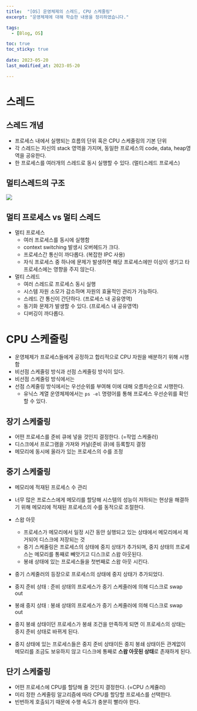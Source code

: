```yaml
---
title:  "[OS] 운영체제의 스레드, CPU 스케줄링"
excerpt: "운영체제에 대해 학습한 내용을 정리하였습니다."

tags:
  - [Blog, OS]

toc: true
toc_sticky: true
 
date: 2023-05-20
last_modified_at: 2023-05-20

---
```


# 스레드

## 스레드 개념

- 프로세스 내에서 실행되는 흐름의 단위 혹은 CPU 스케줄링의 기본 단위
- 각 스레드는 자신의 stack 영역을 가지며, 동일한 프로세스의 code, data, heap영역을 공유한다.
- 한 프로세스를 여러개의 스레드로 동시 실행할 수 있다. (멀티스레드 프로세스)

## 멀티스레드의 구조

![](https://img1.daumcdn.net/thumb/R1280x0/?scode=mtistory2&fname=https%3A%2F%2Fblog.kakaocdn.net%2Fdn%2FdqBr2Z%2FbtriX7OJWvq%2FjBmQ6TMvLFWf65yQFLdNz0%2Fimg.png)

## 멀티 프로세스 vs 멀티 스레드

- 멀티 프로세스 
	- 여러 프로세스를 동시에 실행함
	- context switching 발생시 오버헤드가 크다. 
	- 프로세스간 통신이 까다롭다. (복잡한 IPC 사용)
	- 자식 프로세스 중 하나에 문제가 발생하면 해당 프로세스에만 이상이 생기고 타 프로세스에는 영향을 주지 않는다.
- 멀티 스레드
	- 여러 스레드로 프로세스 동시 실행
	- 시스템 자원 소모가 감소하며 자원의 효율적인 관리가 가능하다.
	- 스레드 간 통신이 간단하다. (프로세스 내 공유영역)
	- 동기화 문제가 발생할 수 있다. (프로세스 내 공유영역)
	- 디버깅이 까다롭다.


# CPU 스케줄링

- 운영체제가 프로세스들에게 공정하고 합리적으로 CPU 자원을 배분하기 위해 시행함
- 비선점 스케줄링 방식과 선점 스케줄링 방식이 있다.
- 비선점 스케줄링 방식에서는 
- 선점 스케줄링 방식에서는 우선순위를 부여해 이에 대해 오름차순으로 시행한다.
	- 유닉스 계열 운영체제에서는 `ps -el` 명령어를 통해 프로세스 우선순위를 확인할 수 있다.

## 장기 스케줄링

- 어떤 프로세스를 준비 큐에 넣을 것인지 결정한다. (=작업 스케줄러)
- 디스크에서 프로그램을 가져와 커널(준비 큐)에 등록할지 결정
- 메모리에 동시에 올라가 있는 프로세스의 수를 조정

## 중기 스케줄링

- 메모리에 적재된 프로세스 수 관리
- 너무 많은 프로스스에게 메모리를 할당해 시스템의 성능이 저하되는 현상을 해결하기 위해 메모리에 적재된 프로세스의 수를 동적으로 조절한다.
- 스왑 아웃 
	- 프로세스가 메모리에서 일정 시간 동안 실행되고 있는 상태에서 메모리에서 제거되어 디스크에 저장되는 것
	- 중기 스케줄링은 프로세스의 상태에 중지 상태가 추가되며, 중지 상태의 프로세스는 메모리를 통째로 빼앗기고 디스크로 스왑 아웃된다.
	- 봉쇄 상태에 있는 프로세스들을 첫번째로 스왑 아웃 시킨다.
- 중기 스케줄러의 등장으로 프로세스의 상태에 중지 상태가 추가되었다.

- 중지 준비 상태 : 준비 상태의 프로세스가 중기 스케줄러에 의해 디스크로 swap out
- 봉쇄 중지 상태 : 봉쇄 상태의 프로세스가 중기 스케줄러에 의해 디스크로 swap out

- 중지 봉쇄 상태이던 프로세스가 봉쇄 조건을 만족하게 되면 이 프로세스의 상태는 중지 준비 상태로 바뀌게 된다.
- 중지 상태에 있는 프로세스들은 중지 준비 상태이든 중지 봉쇄 상태이든 관계없이 메모리를 조금도 보유하지 않고 디스크에 통째로 **스왑 아웃된 상태**로 존재하게 된다.

## 단기 스케줄링

- 어떤 프로세스에 CPU를 할당해 줄 것인지 결정한다. (=CPU 스케쥴러)
- 미리 정한 스케줄링 알고리즘에 따라 CPU를 할당할 프로세스를 선택한다.
- 빈번하게 호출되기 때문에 수행 속도가 충분히 빨라야 한다.
